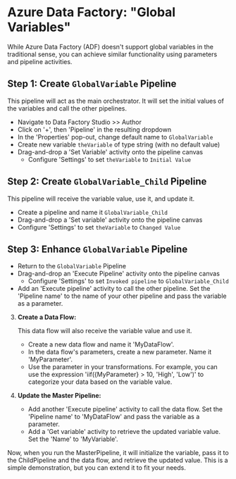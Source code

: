 # Azure Data Factory: "Global Variables"

While Azure Data Factory (ADF) doesn't support global variables in the traditional sense, you can achieve similar functionality using parameters and pipeline activities.  
   
## Step 1: Create `GlobalVariable` Pipeline
This pipeline will act as the main orchestrator. It will set the initial values of the variables and call the other pipelines.  
  
* Navigate to Data Factory Studio >> Author
* Click on '+', then 'Pipeline' in the resulting dropdown
* In the 'Properties' pop-out, change default name to `GlobalVariable`
* Create new variable `theVariable` of type string (with no default value)
* Drag-and-drop a 'Set Variable' activity onto the pipeline canvas
  * Configure 'Settings' to set `theVariable` to `Initial Value`
   
## Step 2: Create `GlobalVariable_Child` Pipeline
This pipeline will receive the variable value, use it, and update it.  
  
* Create a pipeline and name it `GlobalVariable_Child`
* Drag-and-drop a 'Set variable' activity onto the pipeline canvas
* Configure 'Settings' to set `theVariable` to `Changed Value`

## Step 3: Enhance `GlobalVariable` Pipeline

* Return to the `GlobalVariable` Pipeline
* Drag-and-drop an 'Execute Pipeline' activity onto the pipeline canvas
  * Configure 'Settings' to set `Invoked pipeline` to `GlobalVariable_Child`
* Add an 'Execute pipeline' activity to call the other pipeline. Set the 'Pipeline name' to the name of your other pipeline and pass the variable as a parameter.

   
3. **Create a Data Flow:**  
  
   This data flow will also receive the variable value and use it.  
  
   - Create a new data flow and name it 'MyDataFlow'.  
   - In the data flow's parameters, create a new parameter. Name it 'MyParameter'.  
   - Use the parameter in your transformations. For example, you can use the expression 'iif({MyParameter} > 10, 'High', 'Low')' to categorize your data based on the variable value.  
   
4. **Update the Master Pipeline:**  
  
   - Add another 'Execute pipeline' activity to call the data flow. Set the 'Pipeline name' to 'MyDataFlow' and pass the variable as a parameter.  
   - Add a 'Get variable' activity to retrieve the updated variable value. Set the 'Name' to 'MyVariable'.  
   
Now, when you run the MasterPipeline, it will initialize the variable, pass it to the ChildPipeline and the data flow, and retrieve the updated value. This is a simple demonstration, but you can extend it to fit your needs.
